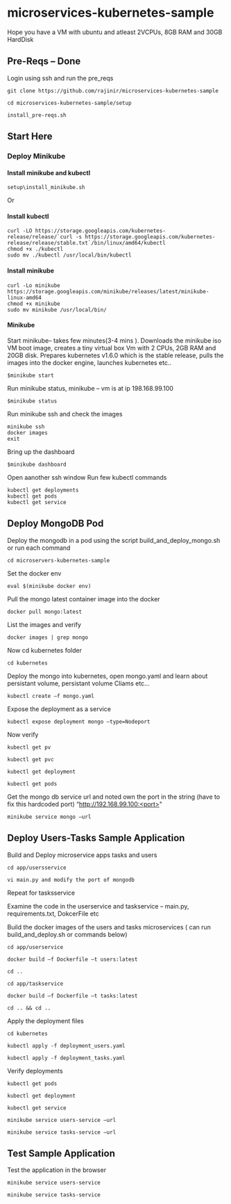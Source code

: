 # microservices-kubernetes-sample

Hope you have a VM with ubuntu and atleast 2VCPUs, 8GB RAM and 30GB HardDisk

## Pre-Reqs – Done
 
Login using ssh and run the pre_reqs

```
git clone https://github.com/rajinir/microservices-kubernetes-sample 

cd microservices-kubernetes-sample/setup  

install_pre-reqs.sh 
```

## Start Here 

### Deploy Minikube 

#### Install minikube and kubectl 

```
setup\install_minikube.sh 
```
Or 


#### Install kubectl

```
curl -LO https://storage.googleapis.com/kubernetes-release/release/`curl -s https://storage.googleapis.com/kubernetes-release/release/stable.txt`/bin/linux/amd64/kubectl 
chmod +x ./kubectl 
sudo mv ./kubectl /usr/local/bin/kubectl 
```

#### Install minikube 
```
curl -Lo minikube https://storage.googleapis.com/minikube/releases/latest/minikube-linux-amd64 
chmod +x minikube 
sudo mv minikube /usr/local/bin/ 
```

#### Minikube 

Start minikube– takes few minutes(3-4 mins ). Downloads the minikube iso VM boot image, creates a tiny virtual box Vm with 2 CPUs, 2GB RAM and 20GB disk. Prepares kubernetes v1.6.0 which is the stable release, pulls the images into the docker engine, launches kubernetes etc.. 

```
$minikube start 
```

Run minikube status, minikube – vm is at ip 198.168.99.100 

```
$minikube status 
```

Run minikube ssh and check the images 
```
minikube ssh 
docker images 
exit 
```

Bring up the dashboard 

```
$minikube dashboard  
```

Open aanother ssh window
Run few kubectl commands 

```
kubectl get deployments 
kubectl get pods 
kubectl get service 
```

## Deploy MongoDB Pod  

Deploy the mongodb in a pod using the script build_and_deploy_mongo.sh or run each command  

```
cd microservers-kubernetes-sample 
```

Set the docker env 
```
eval $(minikube docker env) 
```

Pull the mongo latest container image into the docker 
```
docker pull mongo:latest 
```

List the images and verify 

```
docker images | grep mongo 
```

Now cd kubernetes folder 

```
cd kubernetes 
```

Deploy the mongo into kubernetes, open mongo.yaml and learn about persistant volume, persistant volume Cliams etc... 

```
kubectl create –f mongo.yaml 
```

Expose the deployment as a service 

```
kubectl expose deployment mongo –type=Nodeport 
```

Now verify 

```
kubectl get pv 

kubectl get pvc 

kubectl get deployment 

kubectl get pods 
```

Get the mongo db service url and noted own the port in the string (have to fix this hardcoded port) “http://192.168.99.100:<port>" 

```
minikube service mongo –url 

```

## Deploy Users-Tasks Sample Application 

Build and Deploy microservice apps tasks and users 

```
cd app/usersservice 

vi main.py and modify the port of mongodb 

```
Repeat for tasksservice 

Examine the code in the userservice and taskservice – main.py, requirements.txt, DokcerFile etc 

Build the docker images of the users and tasks microservices ( can run build_and_deploy.sh or commands below) 

```
cd app/userservice 

docker build –f Dockerfile –t users:latest 

cd ..  

cd app/taskservice 

docker build –f Dockerfile –t tasks:latest 

cd .. && cd .. 

```

Apply the deployment files 

```
cd kubernetes 

kubectl apply -f deployment_users.yaml 

kubectl apply -f deployment_tasks.yaml 

```

Verify deployments 

```
kubectl get pods 

kubectl get deployment 

kubectl get service 

minikube service users-service –url 

minikube service tasks-service –url 

```

## Test Sample Application 

Test the application in the browser 

```
minikube service users-service 

minikube service tasks-service 
```

 

 
